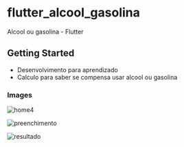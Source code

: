# flutter_alcool_gasolina

Alcool ou gasolina - Flutter

## Getting Started

- Desenvolvimento para aprendizado 
- Calculo para saber se compensa usar alcool ou gasolina

### Images

![home4](https://user-images.githubusercontent.com/80997263/184211538-c4dca848-7593-4998-b293-300d53933e7e.jpeg)



![preenchimento](https://user-images.githubusercontent.com/80997263/184211546-3f4ab2a2-4a12-45ce-bbe6-8fcdda88309a.jpeg)



![resultado](https://user-images.githubusercontent.com/80997263/184211561-f78f22d6-4f05-4721-9d87-c5232c1b783e.jpeg)


